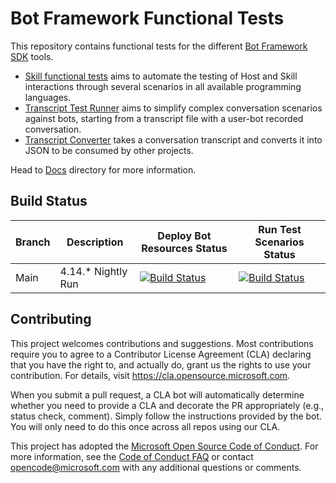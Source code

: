 # Bot Framework Functional Tests

This repository contains functional tests for the different [Bot Framework SDK](https://github.com/microsoft/botframework-sdk) tools.

- [Skill functional tests](Tests/SkillFunctionalTests) aims to automate the testing of Host and Skill interactions through several scenarios in all available programming languages.
- [Transcript Test Runner](Libraries/TranscriptTestRunner) aims to simplify complex conversation scenarios against bots, starting from a transcript file with a user-bot recorded conversation.
- [Transcript Converter](Libraries/TranscriptConverter) takes a conversation transcript and converts it into JSON to be consumed by other projects.

Head to [Docs](./Docs/) directory for more information.

## Build Status

 | Branch | Description | Deploy Bot Resources Status | Run Test Scenarios Status |
 |--------|-------------|-----------------------------|---------------------------|
 | Main | 4.14.* Nightly Run | [![Build Status](https://dev.azure.com/FuseLabs/SDK_v4/_apis/build/status/FunctionalTests/02.A.%20Deploy%20skill%20bots%20(daily)?branchName=main)](https://dev.azure.com/FuseLabs/SDK_v4/_build/latest?definitionId=1229&branchName=main) | [![Build Status](https://dev.azure.com/FuseLabs/SDK_v4/_apis/build/status/FunctionalTests/02.B.%20Run%20skill%20test%20scenarios%20(daily)?branchName=main)](https://dev.azure.com/FuseLabs/SDK_v4/_build/latest?definitionId=1237&branchName=main)|

## Contributing

This project welcomes contributions and suggestions. Most contributions require you to agree to a
Contributor License Agreement (CLA) declaring that you have the right to, and actually do, grant us the rights to use your contribution. For details, visit <https://cla.opensource.microsoft.com>.

When you submit a pull request, a CLA bot will automatically determine whether you need to provide a CLA and decorate the PR appropriately (e.g., status check, comment). Simply follow the instructions provided by the bot. You will only need to do this once across all repos using our CLA.

This project has adopted the [Microsoft Open Source Code of Conduct](https://opensource.microsoft.com/codeofconduct/).
For more information, see the [Code of Conduct FAQ](https://opensource.microsoft.com/codeofconduct/faq/) or contact [opencode@microsoft.com](mailto:opencode@microsoft.com) with any additional questions or comments.
